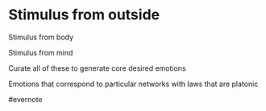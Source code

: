 # Stimulus from outside

Stimulus from body

Stimulus from mind

Curate all of these to generate core desired emotions

Emotions that correspond to particular networks with laws that are platonic

\#evernote

